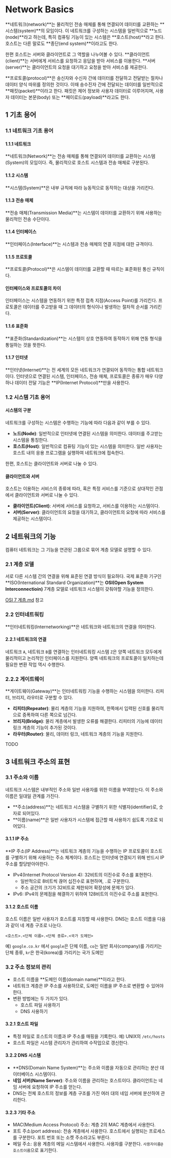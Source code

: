 # Network Basics

**네트워크(network)**는 물리적인 전송 매체를 통해 연결되어 데이터를 교환하는 **시스템(system)**의 모임이다. 이 네트워크를 구성하는 시스템을 일반적으로 **노드(node)**라고 하는데, 특히 컴퓨팅 기능이 있는 시스템은 **호스트(host)**라고 한다. 호스트는 다른 말로도 **종단(end system)**이라고도 한다.

한편 호스트는 서버와 클라이언트로 그 역할을 나누어볼 수 있다. **클라이언트(client)**는 서버에게 서비스를 요청하고 응답을 받아 서비스를 이용한다. **서버(server)**는 클라이언트의 요청을 대기하고 요청을 받아 서비스를 제공한다.

**프로토콜(protocol)**은 송신자와 수신자 간에 데이터를 전달하고 전달받는 절차나 데이터 양식 따위를 정의한 것이다. 이때 송수진자 간에 전달되는 데이터를 일반적으로 **패킷(packet)**이라고 한다. 패킷은 제어 정보와 사용자 데이터로 이루어지며, 사용자 데이터는 본문(body) 또는 **페이로드(payload)**라고도 한다.



## 1 기초 용어

### 1.1 네트워크 기초 용어

#### 1.1.1 네트워크

**네트워크(Network)**는 전송 매체를 통해 연결되어 데이터를 교환하는 시스템(System)의 모임이다. 즉, 물리적으로 호스트 시스템과 전송 매체로 구분된다.



#### 1.1.2 시스템

**시스템(System)**은 내부 규칙에 따라 능동적으로 동작하는 대상을 가리킨다.



#### 1.1.3 전송 매체

**전송 매체(Transmission Media)**는 시스템이 데이터를 교환하기 위해 사용하는 물리적인 전송 수단이다.



#### 1.1.4 인터페이스

**인터페이스(Interface)**는 시스템과 전송 매체의 연결 지점에 대한 규격이다.



#### 1.1.5 프로토콜

**프로토콜(Protocol)**은 시스템이 데이터를 교환할 때 따르는 표준화된 통신 규칙이다.



####  인터페이스와 프로토콜의 차이

인터페이스는 시스템을 연동하기 위한 특정 접촉 지점(Access Point)를 가리킨다. 프로토콜은 데이터를 주고받을 때 그 데이터의 형식이나 발생하는 절차적 순서를 가리킨다.



#### 1.1.6 표준화

**표준화(Standardization)**는 시스템이 상호 연동하여 동작하기 위해 연동 형식을 통일하는 것을 뜻한다.



#### 1.1.7 인터넷

**인터넷(Internet)**는 전 세계의 모든 네트워크가 연결되어 동작하는 통합 네트워크이다. 인터넷으로 연결된 시스템, 인터페이스, 전송 매체, 프로토콜은 종류가 매우 다양하나 데이터 전달 기능은 **IP(Internet Protocol)**만을 사용한다.



### 1.2 시스템 기초 용어

#### 시스템의 구분

네트워크를 구성하는 시스템은 수행하는 기능에 따라 다음과 같이 부를 수 있다.

- **노드(Node)**: 일반적으로 인터넷에 연결된 시스템을 의미한다. 데이터를 주고받는 시스템을 통칭한다.
- **호스트(Host)**: 일반적으로 컴퓨팅 기능이 있는 시스템을 의미한다. 일반 사용자는 호스트 내의 응용 프로그램을 실행하여 네트워크에 접속한다.

한편, 호스트는 클라이언트와 서버로 나눌 수 있다.



#### 클라이언트와 서버

호스트는 이용하는 서비스의 종류에 따라, 혹은 특정 서비스를 기준으로 상대적인 관점에서 클라이언트와 서버로 나눌 수 있다.

- **클라이언트(Client)**: 서버에 서비스를 요청하고, 서비스를 이용하는 시스템이다.
- **서버(Server)**: 클라이언트의 요청을 대기하고, 클라이언트의 요청에 따라 서비스를 제공하는 시스템이다.



## 2 네트워크의 기능

컴퓨터 네트워크는 그 기능을 연관된 그룹으로 묶어 계층 모델로 설명할 수 있다.



### 2.1 계층 모델

서로 다른 시스템 간의 연결을 위해 표준된 연결 방식이 필요하다. 국제 표준화 기구인 **ISO(International Standard Organization)**는 **OSI(Open System Interconnectioin)** 7계층 모델로 네트워크 시스템이 갖춰야할 기능을 정의한다.

[OSI 7 계층.md](https://github.com/leegwae/computer-network/blob/main/OSI%207%20Layer%20Model.md) 참고



### 2.2 인터네트워킹

**인터네트워킹(Internetworking)**은 네트워크와 네트워크의 연결을 의미한다.



#### 2.2.1 네트워크의 연결

네트워크 `A`, 네트워크 `B`를 연결하는 인터네트워킹 시스템 `Z`은 양쪽 네트워크 모두에게 물리적이고 논리적인 인터페이스를 지원한다. 양쪽 네트워크의 프로토콜이 일치하는데 필요한 변환 작업 역시 수행한다.



### 2.2.2 게이트웨이

**게이트웨이(Gateway)**는 인터네트워킹 기능을 수행하는 시스템을 의미한다. 리피터, 브리지, 라우터로 구분할 수 있다.

- **리피터(Repeater)**: 물리 계층의 기능을 지원하여, 한쪽에서 입력된 신호를 물리적으로 증폭하여 다른 쪽으로 넘긴다.
- **브리지(Bridge)**: 물리 계층에서 발생한 오류를 해결한다. 리피터의 기능에 데이터 링크 계층의 기능이 추가된 것이다.
- **라우터(Router)**: 물리, 데이터 링크, 네트워크 계층의 기능을 지원한다.

TODO



## 3 네트워크 주소의 표현

### 3.1 주소와 이름

네트워크 시스템은 내부적인 주소와 일반 사용자를 위한 이름을 부여받는다. 이 주소와 이름은 일대일 관계를 가진다.

- **주소(address)**는 네트워크 시스템을 구별하기 위한 식별자(identifier)로, 숫자로 되어있다.
- **이름(name)**은 일반 사용자가 시스템에 접근할 때 사용하기 쉽도록 기호로 되어있다.



#### 3.1.1 IP 주소

**IP 주소(IP Address)**는 네트워크 계층의 기능을 수행하는 IP 프로토콜이 호스트를 구별하기 위해 사용하는 주소 체계이다. 호스트는 인터넷에 연결되기 위해 반드시 IP 주소를 할당받아야한다.

- IPv4(Internet Protocol Version 4): 32비트의 이진수로 주소를 표현한다.
  - 일반적으로 8비트씩 끊어 십진수로 표현하며, `.`로 구분한다.
  - 주소 공간의 크기가 32비트로 제한되어 확장성에 문제가 있다.
- IPv6: IPv4의 문제점을 해결하기 위하여 128비트의 이진수로 주소를 표현한다.



#### 3.1.2 호스트 이름

호스트 이름은 일반 사용자가 호스트를 지칭할 때 사용한다. DNS는 호스트 이름을 다음과 같이 네 계층 구조로 나눈다.

```
<호스트>.<단체 이름>.<단체 종류>.<국가 도메인>
```

예) `google.co.kr` 에서 `google`은 단체 이름, `co`는 일반 회사(company)를 가리키는 단체 종류, `kr`은 한국(korea)를 가리키는 국가 도메인



### 3.2 주소 정보의 관리

- 호스트 이름을 **도메인 이름(domain name)**이라고 한다. 
- 네트워크 계층은 IP 주소를 사용하므로, 도메인 이름을 IP 주소로 변환할 수 있어야 한다.
- 변환 방법에는 두 가지가 있다.
  - 호스트 파일 사용하기
  - DNS 사용하기



#### 3.2.1 호스트 파일

- 특정 파일로 호스트의 이름과 IP 주소를 매핑을 기록한다. 예) UNIX의 `/etc/hosts`
- 호스트 파일은 시스템 관리자가 관리하여 수작업으로 갱신한다.



#### 3.2.2 DNS 시스템

- **DNS(Domain Name System)**는 주소와 이름을 자동으로 관리하는 분산 데이터베이스 시스템이다.
- **네임 서버(Name Server)**: 주소와 이름을 관리하는 호스트이다. 클라이언트는 네임 서버에 요청하여 IP 주소를 얻는다.
- DNS는 전체 호스트의 정보를 계층 구조를 가진 여러 대의 네임 서버에 분산하여 관리한다.



#### 3.2.3 기타 주소

- MAC(Medium Access Protocol) 주소: 계층 2의 MAC 계층에서 사용한다.
- 포트 주소(port address): 전송 계층에서 사용한다. 호스트에서 실행되는 프로세스를 구분한다. 포트 번호 또는 소켓 주소라고도 부른다.
- 메일 주소: 응용 계층의 메일 시스템에서 사용한다. 사용자를 구분한다. `사용자이름@호스트이름`으로 표기한다.

